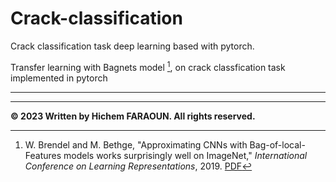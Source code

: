 # Crack-classification
Crack classification task deep learning based with pytorch.

Transfer learning with Bagnets model [^1], on crack classfication task implemented in pytorch




---
[^1]: W. Brendel and M. Bethge, "Approximating CNNs with Bag-of-local-Features models works surprisingly well on ImageNet," *International Conference on Learning Representations*, 2019. [PDF](https://openreview.net/pdf?id=SkfMWhAqYQ)


---

**© 2023 Written by Hichem FARAOUN. All rights reserved.**

